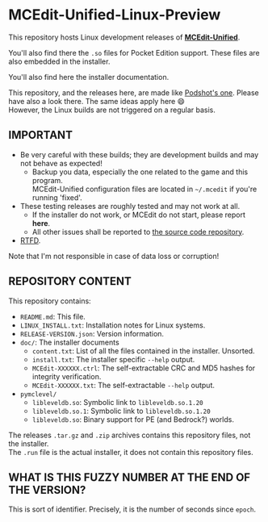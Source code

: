 # MCEdit-Unified-Linux-Preview

This repository hosts Linux development releases of __[MCEdit-Unified](https://github.com/Podshot/MCEdit-Unified-Preview)__.

You'll also find there the `.so` files for Pocket Edition support.
These files are also embedded in the installer.

You'll also find here the installer documentation.

This repository, and the releases here, are made like [Podshot's one](https://github.com/Podshot/MCEdit-Unified-Preview).
Please have also a look there. The same ideas apply here :smile:  
However, the Linux builds are not triggered on a regular basis.


## IMPORTANT

* Be very careful with these builds; they are development builds and may not behave as expected!
  * Backup you data, especially the one related to the game and this program.  
    MCEdit-Unified configuration files are located in `~/.mcedit` if you're running 'fixed'.
* These testing releases are roughly tested and may not work at all.
  * If the installer do not work, or MCEdit do not start, please report **here**.
  * All other issues shall be reported to [the source code repository](https://github.com/Podshot/MCEdit-Unified/issues).
* [RTFD](https://github.com/LaChal/MCEdit-Unified-Linux-Preview/tree/master/doc).

Note that I'm not responsible in case of data loss or corruption!


## REPOSITORY CONTENT

This repository contains:

* `README.md`: This file.
* `LINUX_INSTALL.txt`: Installation notes for Linux systems.
* `RELEASE-VERSION.json`: Version information.
* `doc/`: The installer documents
  * `content.txt`: List of all the files contained in the installer. Unsorted.
  * `install.txt`: The installer specific `--help` output.
  * `MCEdit-XXXXXX.ctrl`: The self-extractable CRC and MD5 hashes for integrity verification.
  * `MCEdit-XXXXXX.txt`: The self-extractable `--help` output.
* `pymclevel/`
  * `libleveldb.so`: Symbolic link to `libleveldb.so.1.20`
  * `libleveldb.so.1`: Symbolic link to `libleveldb.so.1.20`
  * `libleveldb.so`: Binary support for PE (and Bedrock?) worlds.

The releases `.tar.gz` and `.zip` archives contains this repository files, not the installer.  
The `.run` file is the actual installer, it does not contain this repository files.


## WHAT IS THIS FUZZY NUMBER AT THE END OF THE VERSION?

This is sort of identifier.
Precisely, it is the number of seconds since `epoch`.

